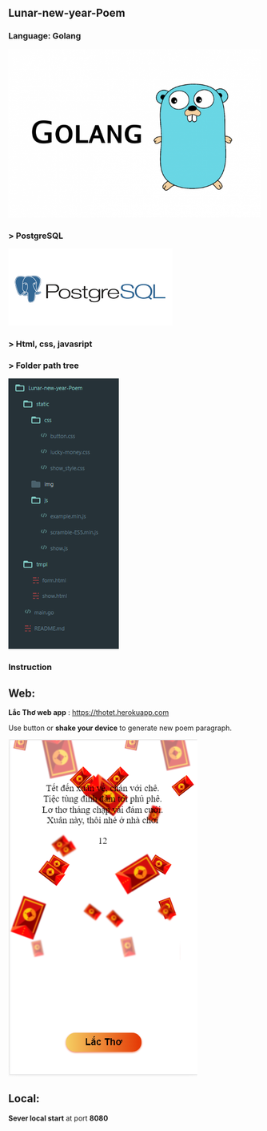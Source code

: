 ## Lunar-new-year-Poem

### Language: Golang

![alt text](https://github.com/khanhhuynguyenvu/Lunar-new-year-Poem/blob/master/static/img/golang.png)

### > PostgreSQL

![alt text](https://github.com/khanhhuynguyenvu/Lunar-new-year-Poem/blob/master/static/img/postgres.png)

### > Html, css, javasript

### > Folder path tree

![alt text](https://github.com/khanhhuynguyenvu/Lunar-new-year-Poem/blob/master/static/img/TreePath.PNG)

### Instruction

## Web:
__Lắc Thơ web app__ : https://thotet.herokuapp.com

Use button or __shake your device__ to generate new poem paragraph.

![alt text](https://github.com/khanhhuynguyenvu/Lunar-new-year-Poem/blob/master/static/img/Lactho.PNG)

## Local:
__Sever local start__ at port __8080__
